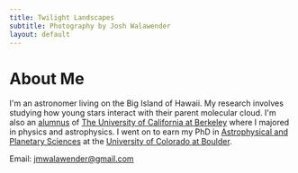 ```yaml
---
title: Twilight Landscapes
subtitle: Photography by Josh Walawender
layout: default
---
```


# About Me

I'm an astronomer living on the Big Island of Hawaii.  My research involves studying how young stars interact with their parent molecular cloud. I'm also an [alumnus](http://alumni.berkeley.edu/) of [The University of California at Berkeley](http://www.berkeley.edu/) where I majored in physics and astrophysics.  I went on to earn my PhD in [Astrophysical and Planetary Sciences](http://aps.colorado.edu) at the [University of Colorado at Boulder](http://www.colorado.edu/).


Email: [jmwalawender@gmail.com](mailto:jmwalawender@gmail.com)

